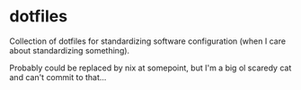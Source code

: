 # dotfiles

Collection of dotfiles for standardizing software configuration
(when I care about standardizing something).

Probably could be replaced by nix at somepoint,
but I'm a big ol scaredy cat and can't commit to that...

